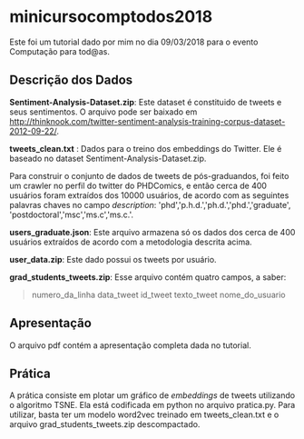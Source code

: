 # minicursocomptodos2018

Este foi um tutorial dado por mim no dia 09/03/2018 para o evento Computação para tod@as.

## Descrição dos Dados 


**Sentiment-Analysis-Dataset.zip**: Este dataset é constituido de tweets e seus sentimentos. O arquivo 
pode ser baixado em http://thinknook.com/twitter-sentiment-analysis-training-corpus-dataset-2012-09-22/.

**tweets_clean.txt** : Dados para o treino dos embeddings do Twitter. Ele é baseado no dataset 
Sentiment-Analysis-Dataset.zip. 

Para construir o conjunto de dados de tweets de pós-graduandos, foi feito um crawler no perfil 
do twitter do PHDComics, e então cerca de 400 usuários foram extraídos dos 10000 usuários, de acordo 
com as seguintes palavras chaves no campo *description*: 'phd','p.h.d.','ph.d.','phd.','graduate',
'postdoctoral','msc','ms.c','ms.c.'. 

**users_graduate.json**: Este arquivo armazena só os dados dos cerca de 400 usuários extraídos de 
acordo com a metodologia descrita acima.

**user_data.zip**: Este dado possui os tweets por usuário. 

**grad_students_tweets.zip**: Esse arquivo contém quatro campos, a saber: 

> numero_da_linha
> data_tweet
> id_tweet
> texto_tweet
> nome_do_usuario 

## Apresentação

O arquivo pdf contém a apresentação completa dada no tutorial.

## Prática

A prática consiste em plotar um gráfico de *embeddings* de tweets utilizando o algoritmo TSNE. Ela 
está codificada em python no arquivo pratica.py. Para utilizar, basta ter um modelo word2vec treinado 
em tweets_clean.txt e o arquivo grad_students_tweets.zip descompactado.
